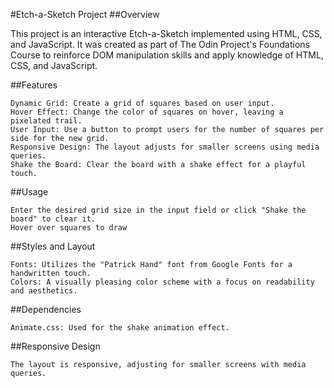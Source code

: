 #Etch-a-Sketch Project
##Overview

This project is an interactive Etch-a-Sketch implemented using HTML, CSS, and JavaScript. It was created as part of The Odin Project's Foundations Course to reinforce DOM manipulation skills and apply knowledge of HTML, CSS, and JavaScript.

##Features

    Dynamic Grid: Create a grid of squares based on user input.
    Hover Effect: Change the color of squares on hover, leaving a pixelated trail.
    User Input: Use a button to prompt users for the number of squares per side for the new grid.
    Responsive Design: The layout adjusts for smaller screens using media queries.
    Shake the Board: Clear the board with a shake effect for a playful touch.

##Usage

    Enter the desired grid size in the input field or click "Shake the board" to clear it.
    Hover over squares to draw 

##Styles and Layout

    Fonts: Utilizes the "Patrick Hand" font from Google Fonts for a handwritten touch.
    Colors: A visually pleasing color scheme with a focus on readability and aesthetics.

##Dependencies

    Animate.css: Used for the shake animation effect.

##Responsive Design

    The layout is responsive, adjusting for smaller screens with media queries.
